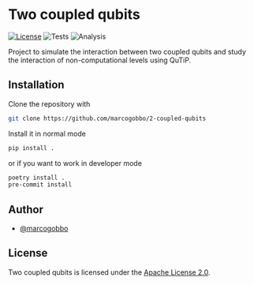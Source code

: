 # Two coupled qubits
[![License](https://img.shields.io/badge/License-Apache_2.0-blue.svg)](https://opensource.org/licenses/Apache-2.0)
![Tests](https://github.com/marcogobbo/two-coupled-qubits/actions/workflows/tests.yml/badge.svg)
![Analysis](https://github.com/marcogobbo/two-coupled-qubits/actions/workflows/analysis.yml/badge.svg)

Project to simulate the interaction between two coupled qubits and study the interaction of non-computational levels using QuTiP.

## Installation
Clone the repository with

```bash
git clone https://github.com/marcogobbo/2-coupled-qubits
```

Install it in normal mode

```bash
pip install .
```

or if you want to work in developer mode

```bash
poetry install .
pre-commit install
```

## Author
- [@marcogobbo](https://github.com/marcogobbo/)

## License
Two coupled qubits is licensed under the [Apache License 2.0](https://github.com/marcogobbo/2-coupled-qubits/blob/main/LICENSE).

